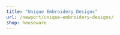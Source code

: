 ```yaml
---
title: "Unique Embroidery Designs"
url: /newport/unique-embroidery-designs/
shop: houseware
---
```

